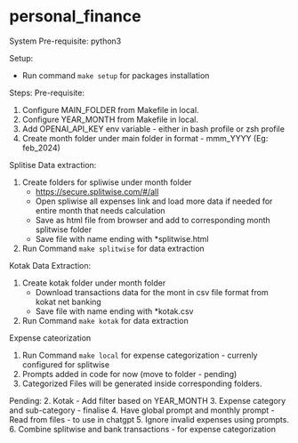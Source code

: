 # personal_finance

System Pre-requisite:
    python3

Setup:
 - Run command `make setup` for packages installation

Steps:
Pre-requisite:
1. Configure MAIN_FOLDER from Makefile in local.
2. Configure YEAR_MONTH from Makefile in local.
3. Add OPENAI_API_KEY env variable - either in bash profile or zsh profile
4. Create month folder under main folder in format - mmm_YYYY (Eg: feb_2024)

Splitise Data extraction:
1. Create folders for spliwise under month folder
    - https://secure.splitwise.com/#/all
    - Open spliwise all expenses link and load more data if needed for entire month that needs calculation
    - Save as html file from browser and add to corresponding month splitwise folder
    - Save file with name ending with *splitwise.html
2. Run Command `make splitwise` for data extraction

Kotak Data Extraction:
1. Create kotak folder under month folder
    - Download transactions data for the mont in csv file format from kokat net banking
    - Save file with name ending with *kotak.csv
2. Run Command `make kotak` for data extraction

Expense cateorization
1. Run Command `make local` for expense categorization - currenly configured for splitwise
2. Prompts added in code for now (move to folder - pending)
3. Categorized Files will be generated inside corresponding folders.

Pending:
2. Kotak - Add filter based on YEAR_MONTH
3. Expense category and sub-category - finalise
4. Have global prompt and monthly prompt - Read from files - to use in chatgpt
5. Ignore invalid expenses using prompts.
6. Combine splitwise and bank transactions - for expense categorization



<!-- Expenses and sub-categories:
1. Travel
2. Food and groceries
3. Entertainment and lifestyle
    - Movie, trips
4. Basic needs
    - includes Rent, maintenance
    - Utility payments like groceries, food, mobile recharge, wifi, electricity
    - 
5. Shopping

Sub Category - Category
1. Food - Basic needs
2. Groceries - Basic needs
3. Rent - Basic needs
4. Utiltity payments - Basic needs
5. Petrol and toll - Travel
6.  -->
